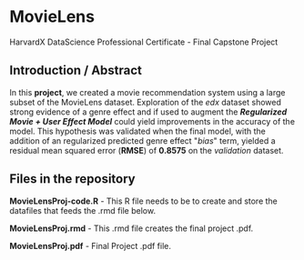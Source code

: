 # MovieLens
HarvardX DataScience Professional Certificate - Final Capstone Project

## Introduction / Abstract
In this **project**, we created a movie recommendation system using a large subset of the MovieLens dataset. Exploration of the _edx_ dataset showed strong evidence of a genre effect and if used to augment the **_Regularized Movie + User Effect Model_** could yield improvements in the accuracy of the model. This hypothesis was validated when the final model, with the addition of an regularized predicted genre effect \"*bias*\" term, yielded a residual mean squared error (**RMSE**) of **0.8575** on the _validation_ dataset.

## Files in the repository
**MovieLensProj-code.R** - This R file needs to be to create and store the datafiles that feeds the .rmd file below.

**MovieLensProj.rmd** - This .rmd file creates the final project .pdf.

**MovieLensProj.pdf** - Final Project .pdf file.
